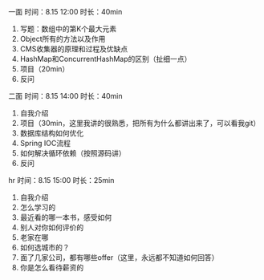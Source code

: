 一面
时间：8.15 12:00 时长：40min

1. 写题：数组中的第K个最大元素
2. Object所有的方法以及作用
3. CMS收集器的原理和过程及优缺点
4. HashMap和ConcurrentHashMap的区别（扯细一点）
5. 项目（20min）
6. 反问


二面
时间：8.15 14:00 时长：40min

1. 自我介绍
2. 项目（30min，这里我讲的很熟悉，把所有为什么都讲出来了，可以看我git）
3. 数据库结构如何优化
4. Spring IOC流程
5. 如何解决循环依赖（按照源码讲）
6. 反问


hr
时间：8.15 15:00 时长：25min
1. 自我介绍
2. 怎么学习的
3. 最近看的哪一本书，感受如何
4. 别人对你如何评价的
5. 老家在哪
6. 如何选城市的？
7. 面了几家公司，都有哪些offer（这里，永远都不知道如何回答）
8. 你是怎么看待薪资的

